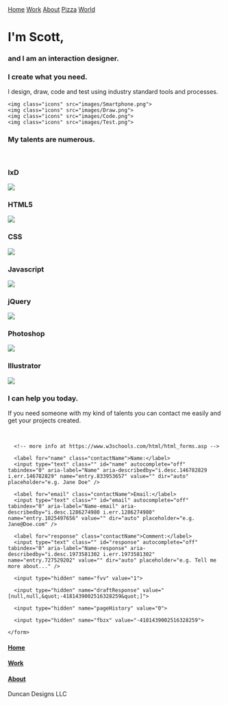 <!doctype html>
<html class="no-js" lang="en" dir="ltr">

<head>
  <meta charset="utf-8">
  <meta http-equiv="x-ua-compatible" content="ie=edge">
  <meta name="viewport" content="width=device-width, initial-scale=1.0">
  <title>Scott's Portfolio</title>
  <link href="https://fonts.googleapis.com/css?family=Pacifico&display=swap" rel="stylesheet">
  <link rel="stylesheet" href="css/foundation.css">
  <link rel="stylesheet" href="css/app.css">

  <style>
  </style>

</head>

<body>

  <div class="topnav">
    <div class="topnav-right">
          <a href="/index.html">Home</a>
      <a href="/work.html">Work</a>
      <a href="/about.html">About</a>
      <a href="">Pizza</a>
      <a href="https://duncan07.github.io/Long-Scrolling-Website/">World</a>
    </div>
  </div>

  <!-- class="cell small-12 medium-12 large-6" -->
  <div class="grid-container fluid">
    <div class="grid-x">
  <div class="box1 cell small-12 large-12">
    <h1>I'm Scott,</h1>
    <h3>and I am an interaction designer.</h3>
    <div class="miniMeBox">
    <div class="miniMe"></div>
    </div>
  </div>

  <div class="box2index cell small-12 large-6">
    <h3>I create what you need.</h3>
    <p>I design, draw, code and test using industry standard tools and processes.</p>

    <img class="icons" src="images/Smartphone.png">
    <img class="icons" src="images/Draw.png">
    <img class="icons" src="images/Code.png">
    <img class="icons" src="images/Test.png">
  </div>

  <div class="box3 cell small-12">
    <h3>My talents are numerous.</h3>
    <br>
    <h3 class="talents">IxD</h3>
    <img class="stars" src="images/3stars.png">
    <h3 class="talents">HTML5</h3>
    <img class="stars" src="images/2stars.png">
    <h3 class="talents">CSS</h3>
    <img class="stars" src="images/2stars.png">
    <h3 class="talents">Javascript</h3>
    <img class="stars" src="images/2stars.png">
    <h3 class="talents">jQuery</h3>
    <img class="stars" src="images/1star.png">
    <h3 class="talents">Photoshop</h3>
    <img class="stars" src="images/3stars.png">
    <h3 class="talents">Illustrator</h3>
    <img class="stars" src="images/3stars.png">
  </div>

  <div class="box4 cell small-12">
    <h3>I can help you today.</h3>
    <p>If you need someone with my kind of talents you can contact me easily and get your projects created.</p>
    <br>
    <form action="https://docs.google.com/forms/d/e/1FAIpQLSeY-8zyFIvXjUPRoS7sffwUfRVKNaWKpW5O7bGwSYvf6-acTw/formResponse" target="_self" method="POST" id="mG61Hd">

      <!-- more info at https://www.w3schools.com/html/html_forms.asp -->

      <label for="name" class="contactName">Name:</label>
      <input type="text" class="" id="name" autocomplete="off" tabindex="0" aria-label="Name" aria-describedby="i.desc.146782829 i.err.146782829" name="entry.833953657" value="" dir="auto" placeholder="e.g. Jane Doe" />

      <label for="email" class="contactName">Email:</label>
      <input type="text" class="" id="email" autocomplete="off" tabindex="0" aria-label="Name-email" aria-describedby="i.desc.1286274980 i.err.1286274980" name="entry.1025497656" value="" dir="auto" placeholder="e.g. Jane@Doe.com" />

      <label for="response" class="contactName">Comment:</label>
      <input type="text" class="" id="response" autocomplete="off" tabindex="0" aria-label="Name-response" aria-describedby="i.desc.1973581302 i.err.1973581302" name="entry.727529202" value="" dir="auto" placeholder="e.g. Tell me more about..." />

      <input type="hidden" name="fvv" value="1">

      <input type="hidden" name="draftResponse" value="[null,null,&quot;-4181439002516328259&quot;]">

      <input type="hidden" name="pageHistory" value="0">

      <input type="hidden" name="fbzx" value="-4181439002516328259">

    </form>

  </div>
</div>
</div>

  <footer class="footer cell small-12">
    <nav>
      <h4 class="footer1"><a href="/index.html">Home</a></h4>
      <h4 class="footer1"><a href="/work.html">Work</a></h4>
      <h4 class="footer1"><a href="/about.html">About</a></h4>
    </nav>
    <p>Duncan Designs LLC</p>
  </footer>

</div>


<script src="js/vendor/jquery.js"></script>
<script src="js/vendor/what-input.js"></script>
<script src="js/vendor/foundation.js"></script>
<script src="js/app.js"></script>
</body>

</html>
